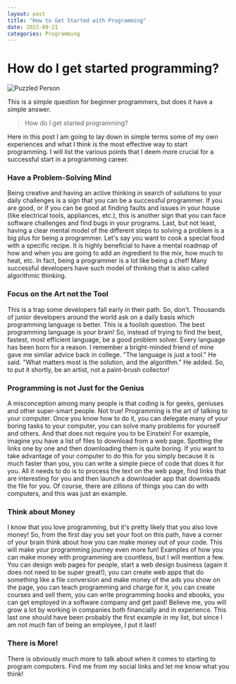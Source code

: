 ```yaml
---
layout: post
title: "How to Get Started with Programming"
date: 2022-09-21 
categories: Programming
---
```


# How do I get started programming?

![Puzzled Person](/assets/img/man-puzzled.png)

This is a simple question for beginner programmers, but does it have a simple answer.
>How do I get started programming?  

Here in this post I am going to lay down in simple terms some of my own experiences 
and what I think is the most effective way to start programming. I will list the various points 
that I deem more crucial for a successful start in a programming career.

### Have a Problem-Solving Mind
Being creative and having an active thinking in search of solutions to your daily challenges is a sign that you 
can be a successful programmer. If you are good, or if you can be good at finding faults and issues in your house 
(like electrical tools, appliances, etc.), this is another sign that you can face software challenges and find bugs in 
your programs. Last, but not least, having a clear mental model of the different steps to solving a 
problem is a big plus for being a programmer. Let's say you want to cook a special food with a specific recipe. 
It is highly beneficial to have a mental roadmap of how and when you are going to add an ingredient to the mix, how much 
to heat, etc. In fact, being a programmer is a lot like being a chef! Many successful developers have such model of thinking that is 
also called algorithmic thinking. 

### Focus on the Art not the Tool
This is a trap some developers fall early in their path. So, don't. 
Thousands of junior developers around the world ask on a daily basis which programming language is better.
This is a foolish question. The best programming language is your brain! So, instead of trying to find the best, fastest, 
most efficient language, be a good problem solver. Every language has been born for a reason. I remember a bright-minded friend of mine 
gave me similar advice back in college. "The language is just a tool." He said. "What matters most is the solution, and 
the algorithm." He added. So, to put it shortly, be an artist, not a paint-brush collector! 

### Programming is not Just for the Genius
A misconception among many people is that coding is for geeks, geniuses and other super-smart people.
Not true! Programming is the art of talking to your computer. Once you know how to do it, you can delegate many 
of your boring tasks to your computer, you can solve many problems for yourself and others. 
And that does not require you to be Einstein! For example, imagine you have a list of files to download from a web page. 
Spotting the links one by one and then downloading them is quite boring. If you want to take advantage of your computer 
to do this for you simply because it is much faster than you, you can write a simple piece of code that does it for you.
All it needs to do is to process the text on the web page, find links that are interesting for you and then launch a downloader 
app that downloads the file for you. Of course, there are zillions of things you can do with computers, and 
this was just an example. 
### Think about Money
I know that you love programming, but it's pretty likely that you also love money! 
So, from the first day you set your foot on this path, have a corner of your brain think 
about how you can make money out of your code. This will make your programming journey even more fun! 
Examples of how you can make money with programming are countless, but I will mention a few.
You can design web pages for people, start a web design business (again it does not need to be super great!), you can 
create web apps that do something like a file conversion and make money of the ads you show on the page, 
you can teach programming and charge for it, you can create courses and sell them, you can write programming books and ebooks, 
you can get employed in a software company and get paid! Believe me, you will grow a lot by working in companies both financially 
and in experience. This last one should have been probably the first example in my list, but 
since I am not much fan of being an employee, I put it last!
 
### There is More!
There is obviously much more to talk about when it comes to starting to program computers. 
Find me from my social links and let me know what you think! 